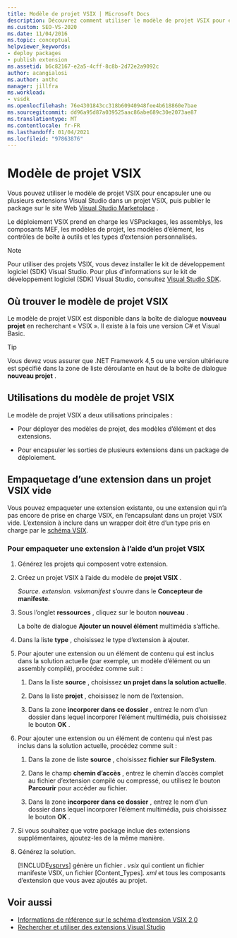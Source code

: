 ```yaml
---
title: Modèle de projet VSIX | Microsoft Docs
description: Découvrez comment utiliser le modèle de projet VSIX pour encapsuler les extensions Visual Studio dans un projet VSIX, puis publier le package sur le Visual Studio Marketplace.
ms.custom: SEO-VS-2020
ms.date: 11/04/2016
ms.topic: conceptual
helpviewer_keywords:
- deploy packages
- publish extension
ms.assetid: b6c82167-e2a5-4cff-8c8b-2d72e2a9092c
author: acangialosi
ms.author: anthc
manager: jillfra
ms.workload:
- vssdk
ms.openlocfilehash: 76e4301843cc318b60940948fee4b618860e7bae
ms.sourcegitcommit: dd96a95d87a039525aac86abe689c30e2073ae87
ms.translationtype: MT
ms.contentlocale: fr-FR
ms.lasthandoff: 01/04/2021
ms.locfileid: "97863876"
---
```

# <a name="vsix-project-template"></a>Modèle de projet VSIX

Vous pouvez utiliser le modèle de projet VSIX pour encapsuler une ou plusieurs extensions Visual Studio dans un projet VSIX, puis publier le package sur le site Web [Visual Studio Marketplace](https://marketplace.visualstudio.com/) .

 Le déploiement VSIX prend en charge les VSPackages, les assemblys, les composants MEF, les modèles de projet, les modèles d’élément, les contrôles de boîte à outils et les types d’extension personnalisés.

> [!NOTE]
> Pour utiliser des projets VSIX, vous devez installer le kit de développement logiciel (SDK) Visual Studio. Pour plus d’informations sur le kit de développement logiciel (SDK) Visual Studio, consultez [Visual Studio SDK](../extensibility/visual-studio-sdk.md).

## <a name="where-to-find-the-vsix-project-template"></a>Où trouver le modèle de projet VSIX

Le modèle de projet VSIX est disponible dans la boîte de dialogue **nouveau projet** en recherchant « VSIX ».  Il existe à la fois une version C# et Visual Basic.

> [!TIP]
> Vous devez vous assurer que .NET Framework 4,5 ou une version ultérieure est spécifié dans la zone de liste déroulante en haut de la boîte de dialogue **nouveau projet** .

## <a name="uses-of-the-vsix-project-template"></a>Utilisations du modèle de projet VSIX

Le modèle de projet VSIX a deux utilisations principales :

- Pour déployer des modèles de projet, des modèles d’élément et des extensions.

- Pour encapsuler les sorties de plusieurs extensions dans un package de déploiement.

## <a name="packaging-an-extension-in-an-empty-vsix-project"></a>Empaquetage d’une extension dans un projet VSIX vide

Vous pouvez empaqueter une extension existante, ou une extension qui n’a pas encore de prise en charge VSIX, en l’encapsulant dans un projet VSIX vide. L’extension à inclure dans un wrapper doit être d’un type pris en charge par le [schéma VSIX](../extensibility/vsix-extension-schema-2-0-reference.md).

### <a name="to-package-an-extension-by-using-a-vsix-project"></a>Pour empaqueter une extension à l’aide d’un projet VSIX

1. Générez les projets qui composent votre extension.

2. Créez un projet VSIX à l’aide du modèle de **projet VSIX** .

    *Source. extension. vsixmanifest* s’ouvre dans le **Concepteur de manifeste**.

3. Sous l’onglet **ressources** , cliquez sur le bouton **nouveau** .

    La boîte de dialogue **Ajouter un nouvel élément** multimédia s’affiche.

4. Dans la liste **type** , choisissez le type d’extension à ajouter.

5. Pour ajouter une extension ou un élément de contenu qui est inclus dans la solution actuelle (par exemple, un modèle d’élément ou un assembly compilé), procédez comme suit :

   1. Dans la liste **source** , choisissez **un projet dans la solution actuelle**.

   2. Dans la liste **projet** , choisissez le nom de l’extension.

   3. Dans la zone **incorporer dans ce dossier** , entrez le nom d’un dossier dans lequel incorporer l’élément multimédia, puis choisissez le bouton **OK** .

6. Pour ajouter une extension ou un élément de contenu qui n’est pas inclus dans la solution actuelle, procédez comme suit :

   1. Dans la zone de liste **source** , choisissez **fichier sur FileSystem**.

   2. Dans le champ **chemin d’accès** , entrez le chemin d’accès complet au fichier d’extension compilé ou compressé, ou utilisez le bouton **Parcourir** pour accéder au fichier.

   3. Dans la zone **incorporer dans ce dossier** , entrez le nom d’un dossier dans lequel incorporer l’élément multimédia, puis choisissez le bouton **OK** .

7. Si vous souhaitez que votre package inclue des extensions supplémentaires, ajoutez-les de la même manière.

8. Générez la solution.

    [!INCLUDE[vsprvs](../code-quality/includes/vsprvs_md.md)] génère un fichier *. vsix* qui contient un fichier manifeste VSIX, un fichier [Content_Types]*. xml* et tous les composants d’extension que vous avez ajoutés au projet.

## <a name="see-also"></a>Voir aussi

- [Informations de référence sur le schéma d’extension VSIX 2,0](../extensibility/vsix-extension-schema-2-0-reference.md)
- [Rechercher et utiliser des extensions Visual Studio](../ide/finding-and-using-visual-studio-extensions.md)
